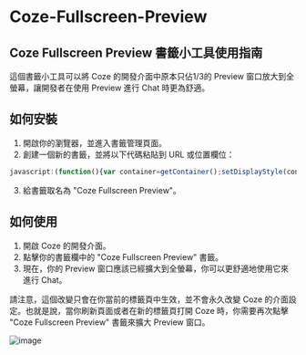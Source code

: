 # Coze-Fullscreen-Preview

## Coze Fullscreen Preview 書籤小工具使用指南

這個書籤小工具可以將 Coze 的開發介面中原本只佔1/3的 Preview 窗口放大到全螢幕，讓開發者在使用 Preview 進行 Chat 時更為舒適。

## 如何安裝

1. 開啟你的瀏覽器，並進入書籤管理頁面。
2. 創建一個新的書籤，並將以下代碼粘貼到 URL 或位置欄位：

```javascript
javascript:(function(){var container=getContainer();setDisplayStyle(container,'flex');var divs=container.children;hideAllDivsExceptLast(divs);var lastDiv=getLastDiv(divs);setDisplayStyle(lastDiv,'block');setFlexGrow(lastDiv,'1');var firstChild=getFirstChild(lastDiv);setDisplayStyle(firstChild,'none');function getContainer(){return document.getElementsByClassName('sidesheet-container')[0];}function setDisplayStyle(element,value){if(element){element.style.display=value;}}function setFlexGrow(element,value){if(element){element.style.flexGrow=value;}}function hideAllDivsExceptLast(divs){for(var i=0;i<divs.length-1;i++){setDisplayStyle(divs[i],'none');}}function getLastDiv(divs){return divs[divs.length-1];}function getFirstChild(element){if(element){return element.children[0];}}})()
```

3. 給書籤取名為 "Coze Fullscreen Preview"。

## 如何使用

1. 開啟 Coze 的開發介面。
2. 點擊你的書籤欄中的 "Coze Fullscreen Preview" 書籤。
3. 現在，你的 Preview 窗口應該已經擴大到全螢幕，你可以更舒適地使用它來進行 Chat。

請注意，這個改變只會在你當前的標籤頁中生效，並不會永久改變 Coze 的介面設定。也就是說，當你刷新頁面或者在新的標籤頁打開 Coze 時，你需要再次點擊 "Coze Fullscreen Preview" 書籤來擴大 Preview 窗口。

![image](https://i.imgur.com/TYI5JMe.png)
